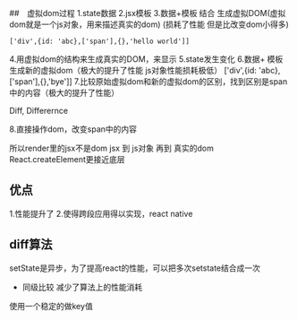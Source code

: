##　虚拟dom过程
1.state数据
2.jsx模板
3.数据+模板 结合 生成虚拟DOM(虚拟dom就是一个js对象，用来描述真实的dom)  (损耗了性能 但是比改变dom小得多)
```
['div',{id: 'abc},['span'],{},'hello world']]
```
4.用虚拟dom的结构来生成真实的DOM，来显示
5.state发生变化
6.数据+ 模板 生成新的虚拟dom（极大的提升了性能 js对象性能损耗极低）
['div',{id: 'abc},['span'],{},'bye']]
7.比较原始虚拟dom和新的虚拟dom的区别，找到区别是span中的内容（极大的提升了性能）

Diff, Differernce 

8.直接操作dom，改变span中的内容

所以render里的jsx不是dom
jsx 到 js对象 再到 真实的dom
React.createElement更接近底层

## 优点

1.性能提升了
2.使得跨段应用得以实现，react native

## diff算法
setState是异步，为了提高react的性能，可以把多次setstate结合成一次

* 同级比较
减少了算法上的性能消耗

使用一个稳定的做key值